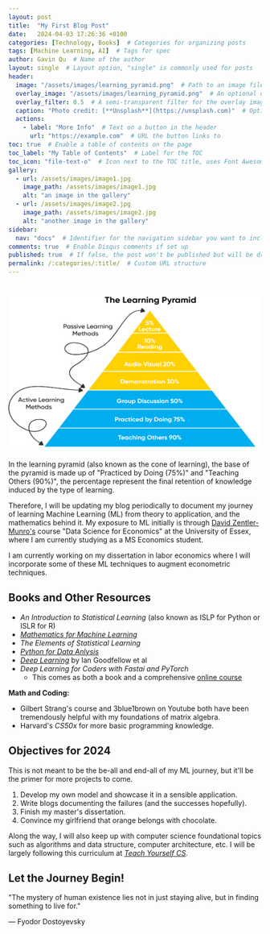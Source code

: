 ```yaml
---
layout: post
title:  "My First Blog Post"
date:   2024-04-03 17:26:36 +0100
categories: [Technology, Books]  # Categories for organizing posts
tags: [Machine Learning, AI]  # Tags for spec
author: Gavin Qu  # Name of the author
layout: single  # Layout option, "single" is commonly used for posts
header:
  image: "/assets/images/learning_pyramid.png"  # Path to an image file to be used as a header image
  overlay_image: "/assets/images/learning_pyramid.png"  # An optional overlay image (useful for cover photos)
  overlay_filter: 0.5  # A semi-transparent filter for the overlay image (between 0 and 1)
  caption: "Photo credit: [**Unsplash**](https://unsplash.com)"  # Optional caption for the header image
  actions:
    - label: "More Info"  # Text on a button in the header
      url: "https://example.com"  # URL the button links to
toc: true  # Enable a table of contents on the page
toc_label: "My Table of Contents"  # Label for the TOC
toc_icon: "file-text-o"  # Icon next to the TOC title, uses Font Awesome icons
gallery:
  - url: /assets/images/image1.jpg
    image_path: /assets/images/image1.jpg
    alt: "an image in the gallery"
  - url: /assets/images/image2.jpg
    image_path: /assets/images/image2.jpg
    alt: "another image in the gallery"
sidebar:
  nav: "docs"  # Identifier for the navigation sidebar you want to include
comments: true  # Enable Disqus comments if set up
published: true  # If false, the post won't be published but will be drafted
permalink: /:categories/:title/  # Custom URL structure
---
```

# <img src="/assets/images/learning_pyramid.png" alt="Learning Pyramid Image" width="500" height="300">

In the learning pyramid (also known as the cone of learning), the base of the pyramid is made up of "Practiced by Doing (75%)" and "Teaching Others (90%)", the percentage represent the final retention of knowledge induced by the type of learning. 

Therefore, I will be updating my blog periodically to document my journey of learning Machine Learning (ML) from theory to application, and the mathematics behind it. My exposure to ML initially is through [David Zentler-Munro's](https://davidzentlermunro.github.io/) course "Data Science for Economics" at the University of Essex, where I am currently studying as a MS Economics student. 

I am currently working on my dissertation in labor economics where I will incorporate some of these ML techniques to augment econometric techniques. 

## Books and Other Resources 
- *An Introduction to Statistical Learning* (also known as ISLP for Python or ISLR for R)
- *[Mathematics for Machine Learning](https://mml-book.github.io/book/mml-book.pdf)* 
- *The Elements of Statistical Learning* 
- *[Python for Data Anlysis](https://wesmckinney.com/book/)*
- *[Deep Learning](https://www.deeplearningbook.org/)* by Ian Goodfellow et al
- *Deep Learning for Coders with Fastai and PyTorch* 
  - This comes as both a book and a comprehensive [online course](https://course.fast.ai/Resources/book.html)

**Math and Coding:**
- Gilbert Strang's course and 3blue1brown on Youtube both have been tremendously helpful with my foundations of matrix algebra. 
- Harvard's *CS50x* for more basic programming knowledge. 

## Objectives for 2024
This is not meant to be the be-all and end-all of my ML journey, but it'll be the primer for more projects to come. 

1. Develop my own model and showcase it in a sensible application. 
2. Write blogs documenting the failures (and the successes hopefully). 
3. Finish my master's dissertation. 
4. Convince my girlfriend that orange belongs with chocolate.

Along the way, I will also keep up with computer science foundational topics such as algorithms and data structure, computer architecture, etc. I will be largely following this curriculum at *[Teach Yourself CS](https://teachyourselfcs.com/)*.

## Let the Journey Begin! 

"The mystery of human existence lies not in just staying alive, but in finding something to live for."

― Fyodor Dostoyevsky
